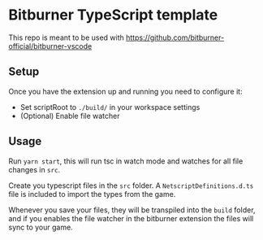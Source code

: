 # Bitburner TypeScript template

This repo is meant to be used with https://github.com/bitburner-official/bitburner-vscode

## Setup

Once you have the extension up and running you need to configure it:

- Set scriptRoot to `./build/` in your workspace settings
- (Optional) Enable file watcher

## Usage

Run `yarn start`, this will run tsc in watch mode and watches for all file changes in `src`.

Create you typescript files in the `src` folder. A `NetscriptDefinitions.d.ts` file is included to import the types from the game.

Whenever you save your files, they will be transpiled into the `build` folder, and if you enables the file watcher in the bitburner extension the files will sync to your game.
